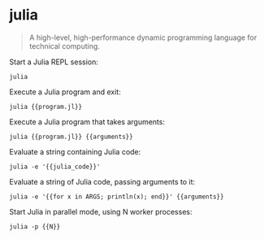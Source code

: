 julia
=====

> A high-level, high-performance dynamic programming language for technical computing.

Start a Julia REPL session:

    julia

Execute a Julia program and exit:

    julia {{program.jl}}

Execute a Julia program that takes arguments:

    julia {{program.jl}} {{arguments}}

Evaluate a string containing Julia code:

    julia -e '{{julia_code}}'

Evaluate a string of Julia code, passing arguments to it:

    julia -e '{{for x in ARGS; println(x); end}}' {{arguments}}

Start Julia in parallel mode, using N worker processes:

    julia -p {{N}}
